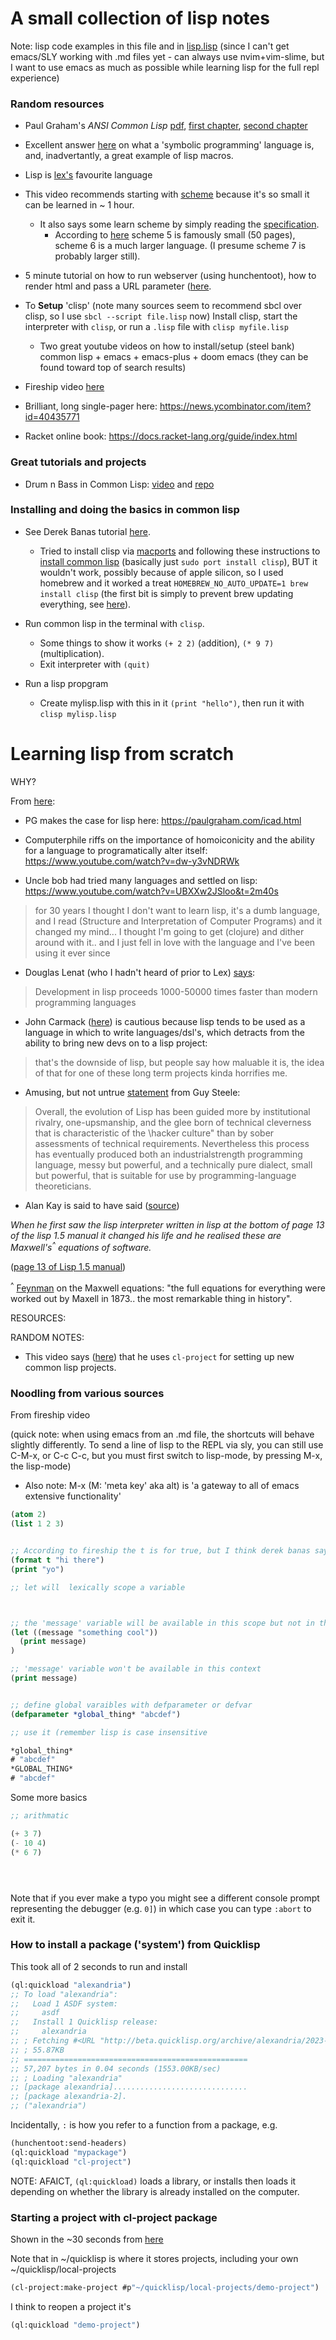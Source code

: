 # A small collection of lisp notes

Note: lisp code examples in this file and in [lisp.lisp](lisp.lisp) (since I can't get emacs/SLY working with .md files yet - can always use nvim+vim-slime, but I want to use emacs as much as possible while learning lisp for the full repl experience)



### Random resources

- Paul Graham's *ANSI Common Lisp* [pdf](https://7chan.org/pr/src/ANSI_Common_Lisp_-_Paul_Graham.pdf), [first chapter](https://sep.turbifycdn.com/ty/cdn/paulgraham/acl1.txt?t=1688221954&), [second chapter](https://sep.turbifycdn.com/ty/cdn/paulgraham/acl2.txt)

- Excellent answer [here](https://www.quora.com/What-is-symbolic-programming/answer/Vladislav-Zorov) on what a 'symbolic programming' language is, and, inadvertantly, a great example of lisp macros. 
- Lisp is [lex's](https://www.youtube.com/watch?v=cMMiaCtOzV0) favourite language
- This video recommends starting with [scheme](https://www.youtube.com/watch?v=GWdf1flcLoM&t=4m50s) because it's so small it can be learned in ~ 1 hour. 
  - It also says some learn scheme by simply reading the [specification](https://standards.scheme.org/).
    - According to [here](https://stackoverflow.com/questions/6523396/scheme-core-language-specification/6523520#comment7680042_6523520) scheme 5 is famously small (50 pages), scheme 6 is a much larger language. (I presume scheme 7 is probably larger still). 
- 5 minute tutorial on how to run webserver (using hunchentoot), how to render html and pass a URL parameter ([here](https://www.youtube.com/watch?v=A4PzSsOD-CQ). 


- To **Setup** 'clisp' (note many sources seem to recommend sbcl over clisp, so I use `sbcl --script file.lisp` now) Install clisp, start the interpreter with `clisp`, or run a `.lisp` file with `clisp myfile.lisp`
  - Two great youtube videos on how to install/setup (steel bank) common lisp + emacs + emacs-plus + doom emacs (they can be found toward top of search results)
- Fireship video [here](https://www.youtube.com/watch?v=INUHCQST7CU)
- Brilliant, long single-pager here: https://news.ycombinator.com/item?id=40435771

- Racket online book: https://docs.racket-lang.org/guide/index.html


### Great tutorials and projects

- Drum n Bass in Common Lisp: [video](https://www.youtube.com/watch?v=jS84KmkkNkU) and [repo](https://github.com/byulparan/livecoding) 

### Installing and doing the basics in common lisp


- See Derek Banas tutorial [here](https://www.youtube.com/watch?v=ymSq4wHrqyU&t=1m). 
  - Tried to install clisp via [macports](https://www.macports.org/install.php) and following these instructions to [install common lisp](https://ports.macports.org/port/clisp/) (basically just `sudo port install clisp`), BUT it wouldn't work, possibly because of apple silicon, so I used homebrew and it worked a treat `HOMEBREW_NO_AUTO_UPDATE=1 brew install clisp` (the first bit is simply to prevent brew updating everything, see [here](https://apple.stackexchange.com/a/293252/290197)). 

- Run common lisp in the terminal with `clisp`. 
  - Some things to show it works `(+ 2 2)` (addition), `(* 9 7)` (multiplication). 
  - Exit interpreter with `(quit)`


- Run a lisp propgram
  - Create mylisp.lisp with this in it `(print "hello")`, then run it with `clisp mylisp.lisp`







# Learning lisp from scratch

WHY?

From [here](https://news.ycombinator.com/threads?id=nomilk):

- PG makes the case for lisp here: https://paulgraham.com/icad.html
 
- Computerphile riffs on the importance of homoiconicity and the ability for a language to programatically alter itself: https://www.youtube.com/watch?v=dw-y3vNDRWk

- Uncle bob had tried many languages and settled on lisp: https://www.youtube.com/watch?v=UBXXw2JSloo&t=2m40s

> for 30 years I thought I don't want to learn lisp, it's a dumb language, and I read (Structure and Interpretation of Computer Programs) and it changed my mind... I thought I'm going to get (clojure) and dither around with it.. and I just fell in love with the language and I've been using it ever since 

- Douglas Lenat (who I hadn't heard of prior to Lex) [says](https://www.youtube.com/watch?v=cMMiaCtOzV0&t=2m):

> Development in lisp proceeds 1000-50000 times faster than modern programming languages


- John Carmack ([here](https://www.youtube.com/watch?v=RfWGJS7rckk&t=4m27s)) is cautious because lisp tends to be used as a language in which to write languages/dsl's, which detracts from the ability to bring new devs on to a lisp project:

> that's the downside of lisp, but people say how maluable it is, the idea of that for one of these long term projects kinda horrifies me.

- Amusing, but not untrue [statement](https://redirect.cs.umbc.edu/courses/331/resources/papers/Evolution-of-Lisp.pdf) from Guy Steele: 

> Overall, the evolution of Lisp has been guided more by institutional rivalry, one-upsmanship, and the glee born of technical cleverness that is characteristic of the \hacker culture" than by sober assessments of technical requirements. Nevertheless this process has eventually produced both an industrialstrength programming language, messy but powerful, and a technically pure dialect, small but powerful, that is suitable for use by programming-language theoreticians.


- Alan Kay is said to have said ([source](https://www.youtube.com/watch?v=OyfBQmvr2Hc&t=7m30s)) 

*When he first saw the lisp interpreter written in lisp at the bottom of page 13 of the lisp 1.5 manual it changed his life and he realised these are Maxwell's<sup>^</sup> equations of software.*

([page 13 of Lisp 1.5 manual](https://www.softwarepreservation.org/projects/LISP/book/LISP%201.5%20Programmers%20Manual.pdf?page=21))


<sup>^</sup> [Feynman](https://www.youtube.com/watch?v=P1ww1IXRfTA&t=31m45s) on the Maxwell equations: "the full equations for everything were worked out by Maxell in 1873.. the most remarkable thing in history".


RESOURCES:


RANDOM NOTES:

-  This video says ([here](https://www.youtube.com/watch?v=xyXDE5gP2QI&t=19m)) that he uses `cl-project` for setting up new common lisp projects.  




### Noodling from various sources


From fireship video

(quick note: when using emacs from an .md file, the shortcuts will behave slightly differently. To send a line of lisp to the REPL via sly, you can still use C-M-x, or C-c C-c, but you must first switch to lisp-mode, by pressing M-x, the lisp-mode)
  - Also note: M-x (M: 'meta key' aka alt) is 'a gateway to all of emacs extensive functionality'



```lisp
(atom 2)
(list 1 2 3)


;; According to fireship the t is for true, but I think derek banas says it's for 'temrinal'
(format t "hi there")
(print "yo")

;; let will  lexically scope a variable



;; the 'message' variable will be available in this scope but not in the global context
(let ((message "something cool"))
  (print message)
)

;; 'message' variable won't be available in this context
(print message)


;; define global varaibles with defparameter or defvar
(defparameter *global_thing* "abcdef")

;; use it (remember lisp is case insensitive

*global_thing*
# "abcdef"
*GLOBAL_THING*
# "abcdef"


```


Some more basics

```lisp
;; arithmatic

(+ 3 7)
(- 10 4)
(* 6 7)





```



Note that if you ever make a typo you might see a different console prompt representing the debugger (e.g. `0]`) in which case you can type `:abort` to exit it. 













### How to install a package ('system') from Quicklisp


This took all of 2 seconds to run and install

```lisp
(ql:quickload "alexandria")
;; To load "alexandria":
;;   Load 1 ASDF system:
;;     asdf
;;   Install 1 Quicklisp release:
;;     alexandria
;; ; Fetching #<URL "http://beta.quicklisp.org/archive/alexandria/2023-10-21/alexandria-20231021-git.tgz">
;; ; 55.87KB
;; ==================================================
;; 57,207 bytes in 0.04 seconds (1553.00KB/sec)
;; ; Loading "alexandria"
;; [package alexandria]..............................
;; [package alexandria-2].
;; ("alexandria")
```

Incidentally, `:` is how you refer to a function from a package, e.g. 


```lisp
(hunchentoot:send-headers)
(ql:quickload "mypackage")
(ql:quickload "cl-project")
```

NOTE: AFAICT, `(ql:quickload)` loads a library, or installs then loads it depending on whether the library is already installed on the computer.





### Starting a project with cl-project package

Shown in the ~30 seconds from [here](https://www.youtube.com/watch?v=xyXDE5gP2QI&t=1205s)

Note that in ~/quicklisp is where it stores projects, including your own ~/quicklisp/local-projects


```lisp
(cl-project:make-project #p"~/quicklisp/local-projects/demo-project")
```


I think to reopen a project it's

```lisp
(ql:quickload "demo-project")
```










